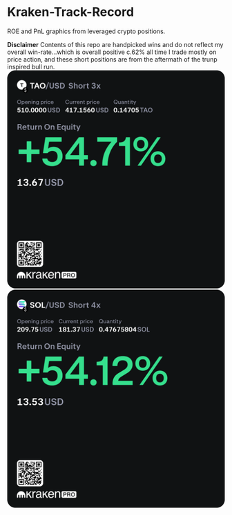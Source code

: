 # Kraken-Track-Record

ROE and PnL graphics from leveraged crypto positions.

**Disclaimer** Contents of this repo are handpicked wins and do not reflect my overall win-rate...which is overall positive c.62% all time
I trade mostly on price action, and these short positions are from the aftermath of the trunp inspired bull run.
![TAO Short ROE](https://github.com/ayodeji-0/Kraken-Track-Record/blob/main/KrakenPro_Position_TAO_USD_short_2024-12-20%20(1).png)
![SOL Short ROE](https://github.com/ayodeji-0/Kraken-Track-Record/blob/main/KrakenPro_Position_SOL_USD_short_2024-12-20%20(1).png)
